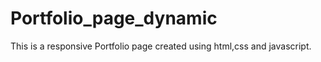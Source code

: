 # Portfolio_page_dynamic
This is a responsive Portfolio page created using html,css and javascript.
